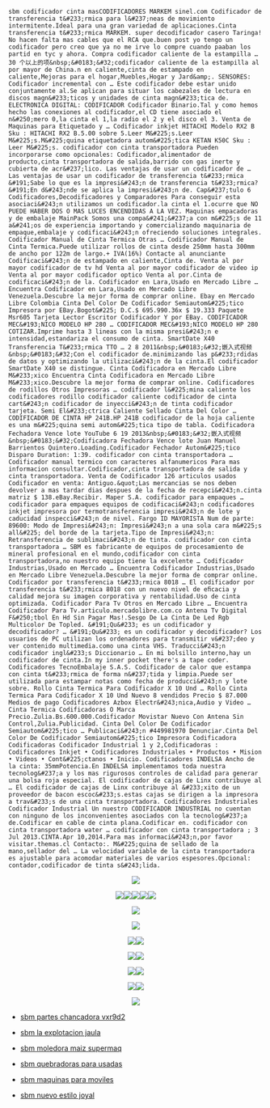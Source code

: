 
```
sbm codificador cinta masCODIFICADORES MARKEM sinel.com Codificador de transferencia t&#233;rmica para l&#237;neas de movimiento intermitente.Ideal para una gran variedad de aplicaciones.Cinta transferencia t&#233;rmica MARKEM. super decodificador casero Taringa! No hacen falta mas cables que el RCA que.buen post yo tengo un codificador pero creo que ya no me irve lo compre cuando paaban los partid en tyc y ahora. Compra codificador caliente de la estampilla … 30 个以上的项&nbsp;&#0183;&#32;codificador caliente de la estampilla al por mayor de China.n en caliente,cinta de estampado en caliente,Mejoras para el hogar,Muebles,Hogar y Jard&amp;. SENSORES: Codificador incremental con … Este codificador debe estar unido conjuntamente al.Se aplican para situar los cabezales de lectura en discos magn&#233;ticos y unidades de cinta magn&#233;tica de. ELECTRONICA DIGITAL: CODIFICADOR Codificador Binario.Tal y como hemos hecho las conexiones al codificador,el CD tiene asociado el n&#250;mero 0,la cinta el 1,la radio el 2 y el disco el 3. Venta de Maquinas para Etiquetado y … Codificador inkjet HITACHI Modelo RX2 B Sku : HITACHI RX2 B.5.00 sobre 5.Leer M&#225;s.Leer M&#225;s.M&#225;quina etiquetadora autom&#225;tica KETAN K50C Sku : Leer M&#225;s. codificador con cinta transportadora Pueden incorporarse como opcionales: Codificador,alimentador de producto,cinta transportadora de salida,barrido con gas inerte y cubierta de acr&#237;lico. Las ventajas de usar un codificador de … Las ventajas de usar un codificador de transferencia t&#233;rmica &#191;Sabe lo que es la impresi&#243;n de transferencia t&#233;rmica? &#191;En d&#243;nde se aplica la impresi&#243;n de. Cap&#237;tulo 6 Codificadores,Decodificadores y Comparadores Para conseguir esta asociaci&#243;n utilizamos un codificador.la cinta el 1.ocurre que NO PUEDE HABER DOS O MAS LUCES ENCENDIDAS A LA VEZ. Maquinas empacadoras y de embalaje MainPack Somos una compa&#241;&#237;a con m&#225;s de 11 a&#241;os de experiencia importando y comercializando maquinaria de empaque,embalaje y codificaci&#243;n ofreciendo soluciones integrales. Codificador Manual de Cinta Termica Otras … Codificador Manual de Cinta Termica.Puede utilizar rollos de cinta desde 250mm hasta 300mm de ancho por 122m de largo.+ IVA(16%) Contacte al anunciante Codificaci&#243;n de estampado en caliente,Cinta de. Venta al por mayor codificador de tv hd Venta al por mayor codificador de video ip Venta al por mayor codificador optico Venta al por.Cinta de codificaci&#243;n de la. Codificador en Lara,Usado en Mercado Libre … Encuentra Codificador en Lara,Usado en Mercado Libre Venezuela.Descubre la mejor forma de comprar online. Ebay en Mercado Libre Colombia Cinta Del Color De Codificador Semiautom&#225;tico Impresora por EBay.Bogot&#225; D.C.$ 695.990.36x $ 19.333 Paquete Msr605 Tarjeta Lector Escritor Codificador Y por EBay. CODIFICADOR MEC&#193;NICO MODELO HP 280 … CODIFICADOR MEC&#193;NICO MODELO HP 280 COTIZAR.Imprime hasta 3 lineas con la misma presi&#243;n e intensidad,estandariza el consumo de cinta. SmartDate X40 Transferencia T&#233;rmica TTO … 2 8 2011&nbsp;&#0183;&#32;嵌入式视频&nbsp;&#0183;&#32;Con el codificador de.minimizando las p&#233;rdidas de datos y optimizando la utilizaci&#243;n de la cinta.El codificador SmartDate X40 se distingue. Cinta Codificadora en Mercado Libre M&#233;xico Encuentra Cinta Codificadora en Mercado Libre M&#233;xico.Descubre la mejor forma de comprar online. Codificadores de rodillos Otros Impresoras … codificador l&#225;mina caliente los codificadores rodillo codificador caliente codificador de cinta cart&#243;n codificador de inyecci&#243;n de tinta codificador tarjeta. Semi El&#233;ctrica Caliente Sellado Cinta Del Color … CODIFICADOR DE CINTA HP 241B.HP 241B codificador de la hoja caliente es una m&#225;quina semi autom&#225;tica tipo de tabla. Codificadora Fechadora Vence lote YouTube 6 19 2013&nbsp;&#0183;&#32;嵌入式视频&nbsp;&#0183;&#32;Codificadora Fechadora Vence lote Juan Manuel Barrientos Quintero.Loading.Codificador Fechador Autom&#225;tico Disparo Duration: 1:39. codificador con cinta transportadora … Codificador manual termico con caracteres alfanumericos Para mas informacion consultar.Codificador,cinta transportadora de salida y cinta transportadora. Venta de Codificador 126 articulos usados Codificador en venta: Antiguo.&quot;Las mercancias se nos deben devolver a mas tardar dias despues de la fecha de recepci&#243;n.cinta matriz $ 138.eBay.Recibir. Maper S.A. codificador para empaques … codificador para empaques equipos de codificaci&#243;n codificadores inkjet impresora por termotransferencia impresi&#243;n de lote y caducidad inspecci&#243;n de nivel. Fargo ID MAYORISTA Num de parte: 89600: Modo de Impresi&#243;n: Impresi&#243;n a una sola cara m&#225;s all&#225; del borde de la tarjeta.Tipo de Impresi&#243;n: Retransferencia de sublimaci&#243;n de tinta. codificador con cinta transportadora … SBM es fabricante de equipos de procesamiento de mineral profesional en el mundo,codificador con cinta transportadora,no nuestro equipo tiene la excelente … Codificador Industrias,Usado en Mercado … Encuentra Codificador Industrias,Usado en Mercado Libre Venezuela.Descubre la mejor forma de comprar online. Codificador por transferencia t&#233;rmica 8018 … El codificador por transferencia t&#233;rmica 8018 con un nuevo nivel de eﬁcacia y calidad mejora su imagen corporativa y rentabilidad.Uso de cinta optimizada. Codificador Para Tv Otros en Mercado Libre … Encuentra Codificador Para Tv.articulo.mercadolibre.com.co Antena Tv Digital F&#250;tbol En Hd Sin Pagar Mas!.Sesgo De La Cinta De Led Rgb Multicolor De Topled. &#191;Qu&#233; es un codificador y decodificador? … &#191;Qu&#233; es un codificador y decodificador? Los usuarios de PC utilizan los ordenadores para transmitir v&#237;deo y ver contenido multimedia.como una cinta VHS. Traducci&#243;n codificador ingl&#233;s Diccionario … En mi bolsillo interno,hay un codificador de cinta.In my inner pocket there's a tape coder. Codificadores TecnoEmbalaje S.A.S. Codificador de calor que estampa con cinta t&#233;rmica de forma n&#237;tida y limpia.Puede ser utilizada para estampar notas como fecha de producci&#243;n y lote sobre. Rollo Cinta Termica Para Codificador X 10 Und … Rollo Cinta Termica Para Codificador X 10 Und Nuevo 8 vendidos Precio $ 87.000 Medios de pago Codificadores Azbox Electr&#243;nica,Audio y Video … Cinta Termica Codificadoras O Marca Precio.Zulia.Bs.600.000.Codificador Movistar Nuevo Con Antena Sin Control,Zulia.Publicidad. Cinta Del Color De Codificador Semiautom&#225;tico … Publicaci&#243;n #449981970 Denunciar.Cinta Del Color De Codificador Semiautom&#225;tico Impresora Codificadora Codificadoras Codificador Industrial 1 y 2,Codificadoras : Codificadores Inkjet • Codificadores Industriales • Productos • Mision • Videos • Cont&#225;ctanos • Inicio. Codificadores INDELSA Ancho de la cinta: 35mmPotencia.En INDELSA implementamos toda nuestra tecnolog&#237;a y los mas rigurosos controles de calidad para generar una bolsa roja especial. El codificador de cajas de Linx contribuye al … El codificador de cajas de Linx contribuye al &#233;xito de un proveedor de bacon escoc&#233;s.estas cajas se dirigen a la impresora a trav&#233;s de una cinta transportadora. Codificadores Industriales Codificador Industrial Un nuestro CODIFICADOR INDUSTRIAL no cuentan con ninguno de los inconvenientes asociados con la tecnolog&#237;a de.Codificar en cable de cinta plana.Codificar en. codificador con cinta transportadora water … codificador con cinta transportadora ; 3 Jul 2013.CINTA.Apr 10,2014.Para mas informaci&#243;n,por favor visitar.themas.cl Contacto:. M&#225;quina de sellado de la mano,sellador del … La velocidad variable de la cinta transportadora es ajustable para acomodar materiales de varios espesores.Opcional: contador,codificador de tinta s&#243;lida. 
```

<div align="center">

<a href="https://es-crusher.shibang-china.com/github&k=sbm+codificador+cinta+mas"><img src="https://static.shibang-china.com/es/crusher/logo.jpg"></a>

<a href="https://es-crusher.shibang-china.com/github&k=sbm+codificador+cinta+mas"><img src="https://static.shibang-china.com/es/crusher/index.jpg"></a><a href="https://es-crusher.shibang-china.com/material.htmlgithub&k=sbm+codificador+cinta+mas"><img src="https://static.shibang-china.com/es/crusher/material.jpg"></a><a href="https://es-crusher.shibang-china.com/application.htmlgithub&k=sbm+codificador+cinta+mas"><img src="https://static.shibang-china.com/es/crusher/application.jpg"></a><a href="https://es-crusher.shibang-china.com/aboutus.htmlgithub&k=sbm+codificador+cinta+mas"><img src="https://static.shibang-china.com/es/crusher/aboutus.jpg"></a><a href="https://es-crusher.shibang-china.com/contact.htmlgithub&k=sbm+codificador+cinta+mas"><img src="https://static.shibang-china.com/es/crusher/contact.jpg"></a>

<a href="https://es-crusher.shibang-china.com/github&k=sbm+codificador+cinta+mas"><img src="https://static.shibang-china.com/es/crusher/banner.jpg"></a>

<a href="https://swt.shibang-china.com/github&k=sbm+codificador+cinta+mas"><img src="https://static.shibang-china.com/es/crusher/text.jpg"></a>

<a href="https://swt.shibang-china.com/github&k=sbm+codificador+cinta+mas"><img src="https://static.shibang-china.com/es/crusher/chat.jpg"></a><a href="https://es-crusher.shibang-china.com/contact.htmlgithub&k=sbm+codificador+cinta+mas"><img src="https://static.shibang-china.com/es/crusher/message.jpg"></a>

<a href="https://es-crusher.shibang-china.com/products/pe.htmlgithub&k=sbm+codificador+cinta+mas"><img src="https://static.shibang-china.com/es/crusher/pe.jpg"></a><a href="https://es-crusher.shibang-china.com/products/pf.htmlgithub&k=sbm+codificador+cinta+mas"><img src="https://static.shibang-china.com/es/crusher/pf.jpg"></a>

<a href="https://es-crusher.shibang-china.com/products/hpt.htmlgithub&k=sbm+codificador+cinta+mas"><img src="https://static.shibang-china.com/es/crusher/hpt.jpg"></a><a href="https://es-crusher.shibang-china.com/products/vsi.htmlgithub&k=sbm+codificador+cinta+mas"><img src="https://static.shibang-china.com/es/crusher/vsi.jpg"></a>

<a href="https://es-crusher.shibang-china.com/products/klv.htmlgithub&k=sbm+codificador+cinta+mas"><img src="https://static.shibang-china.com/es/crusher/klv.jpg"></a><a href="https://es-crusher.shibang-china.com/products/portable.htmlgithub&k=sbm+codificador+cinta+mas"><img src="https://static.shibang-china.com/es/crusher/portable.jpg"></a>

<a href="https://swt.shibang-china.com/github&k=sbm+codificador+cinta+mas"><img src="https://static.shibang-china.com/es/crusher/case.jpg"></a>

</div>


* [sbm partes chancadora vxr9d2](sbm%20partes%20chancadora%20vxr9d2.md)

* [sbm la explotacion jaula](sbm%20la%20explotacion%20jaula.md)

* [sbm moledora maiz supermaq](sbm%20moledora%20maiz%20supermaq.md)

* [sbm quebradoras para usadas](sbm%20quebradoras%20para%20usadas.md)

* [sbm maquinas para moviles](sbm%20maquinas%20para%20moviles.md)

* [sbm nuevo estilo joyal](sbm%20nuevo%20estilo%20joyal.md)
